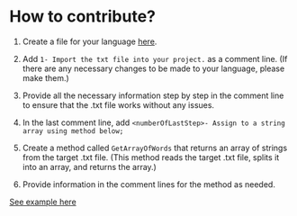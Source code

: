 # How to contribute?
1. Create a file for your language [here](https://github.com/eymenefealtun/all-words-in-all-languages/tree/main/how_to_use).
   
2. Add `1- Import the txt file into your project.` as a comment line. (If there are any necessary changes to be made to your language, please make them.)

3. Provide all the necessary information step by step in the comment line to ensure that the .txt file works without any issues.

4. In the last comment line, add `<numberOfLastStep>- Assign to a string array using method below;`

5. Create a method called `GetArrayOfWords` that returns an array of strings from the target .txt file. (This method reads the target .txt file, splits it into an array, and returns the array.)

6. Provide information in the comment lines for the method as needed.
   
[See example here](https://github.com/eymenefealtun/all-words-in-all-languages/blob/main/how_to_use/C%23.cs)
  
